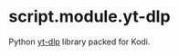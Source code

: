 script.module.yt-dlp
====================

Python [yt-dlp](https://github.com/yt-dlp/yt-dlp/) library packed for Kodi.
